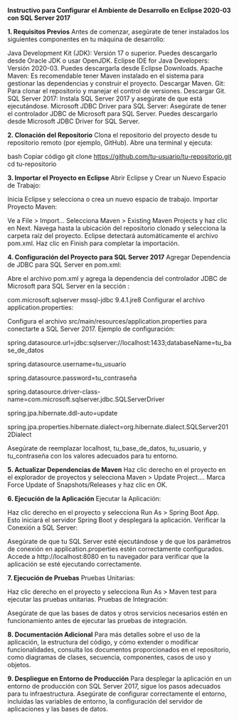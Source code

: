 **Instructivo para Configurar el Ambiente de Desarrollo en Eclipse 2020-03 con SQL Server 2017**

**1. Requisitos Previos**
Antes de comenzar, asegúrate de tener instalados los siguientes componentes en tu máquina de desarrollo:

Java Development Kit (JDK): Versión 17 o superior. Puedes descargarlo desde Oracle JDK o usar OpenJDK.
Eclipse IDE for Java Developers: Versión 2020-03. Puedes descargarla desde Eclipse Downloads.
Apache Maven: Es recomendable tener Maven instalado en el sistema para gestionar las dependencias y construir el proyecto. Descargar Maven.
Git: Para clonar el repositorio y manejar el control de versiones. Descargar Git.
SQL Server 2017: Instala SQL Server 2017 y asegúrate de que está ejecutándose.
Microsoft JDBC Driver para SQL Server: Asegúrate de tener el controlador JDBC de Microsoft para SQL Server. Puedes descargarlo desde Microsoft JDBC Driver for SQL Server.

**2. Clonación del Repositorio**
Clona el repositorio del proyecto desde tu repositorio remoto (por ejemplo, GitHub). Abre una terminal y ejecuta:

bash
Copiar código
git clone https://github.com/tu-usuario/tu-repositorio.git
cd tu-repositorio

**3. Importar el Proyecto en Eclipse**
Abrir Eclipse y Crear un Nuevo Espacio de Trabajo:

Inicia Eclipse y selecciona o crea un nuevo espacio de trabajo.
Importar Proyecto Maven:

Ve a File > Import...
Selecciona Maven > Existing Maven Projects y haz clic en Next.
Navega hasta la ubicación del repositorio clonado y selecciona la carpeta raíz del proyecto. Eclipse detectará automáticamente el archivo pom.xml.
Haz clic en Finish para completar la importación.

**4. Configuración del Proyecto para SQL Server 2017**
Agregar Dependencia de JDBC para SQL Server en pom.xml:

Abre el archivo pom.xml y agrega la dependencia del controlador JDBC de Microsoft para SQL Server en la sección <dependencies>:


<dependency>
    <groupId>com.microsoft.sqlserver</groupId>
    <artifactId>mssql-jdbc</artifactId>
    <version>9.4.1.jre8</version>
</dependency>
Configurar el archivo application.properties:

Configura el archivo src/main/resources/application.properties para conectarte a SQL Server 2017. Ejemplo de configuración:


spring.datasource.url=jdbc:sqlserver://localhost:1433;databaseName=tu_base_de_datos

spring.datasource.username=tu_usuario

spring.datasource.password=tu_contraseña

spring.datasource.driver-class-name=com.microsoft.sqlserver.jdbc.SQLServerDriver

spring.jpa.hibernate.ddl-auto=update

spring.jpa.properties.hibernate.dialect=org.hibernate.dialect.SQLServer2012Dialect

Asegúrate de reemplazar localhost, tu_base_de_datos, tu_usuario, y tu_contraseña con los valores adecuados para tu entorno.

**5. Actualizar Dependencias de Maven**
Haz clic derecho en el proyecto en el explorador de proyectos y selecciona Maven > Update Project....
Marca Force Update of Snapshots/Releases y haz clic en OK.

**6. Ejecución de la Aplicación**
Ejecutar la Aplicación:

Haz clic derecho en el proyecto y selecciona Run As > Spring Boot App. Esto iniciará el servidor Spring Boot y desplegará la aplicación.
Verificar la Conexión a SQL Server:

Asegúrate de que tu SQL Server esté ejecutándose y de que los parámetros de conexión en application.properties estén correctamente configurados.
Accede a http://localhost:8080 en tu navegador para verificar que la aplicación se esté ejecutando correctamente.

**7. Ejecución de Pruebas**
Pruebas Unitarias:

Haz clic derecho en el proyecto y selecciona Run As > Maven test para ejecutar las pruebas unitarias.
Pruebas de Integración:

Asegúrate de que las bases de datos y otros servicios necesarios estén en funcionamiento antes de ejecutar las pruebas de integración.

**8. Documentación Adicional**
Para más detalles sobre el uso de la aplicación, la estructura del código, y cómo extender o modificar funcionalidades, consulta los documentos proporcionados en el repositorio, como diagramas de clases, secuencia, componentes, casos de uso y objetos.

**9. Despliegue en Entorno de Producción**
Para desplegar la aplicación en un entorno de producción con SQL Server 2017, sigue los pasos adecuados para tu infraestructura. Asegúrate de configurar correctamente el entorno, incluidas las variables de entorno, la configuración del servidor de aplicaciones y las bases de datos.

